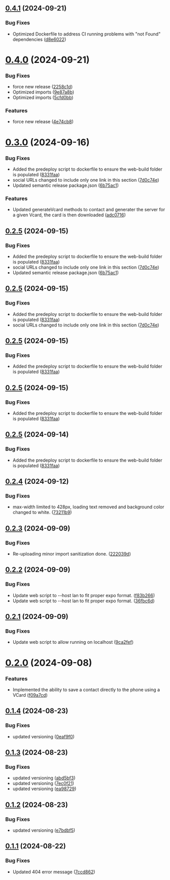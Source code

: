 ## [0.4.1](https://github.com/wembleyWilliams/native-card-mobile/compare/v0.4.0...v0.4.1) (2024-09-21)


### Bug Fixes

* Optimized Dockerfile to address CI running problems with "not Found" dependencies ([d8e6022](https://github.com/wembleyWilliams/native-card-mobile/commit/d8e6022c45a080864c02e1170234f88f8fa0c40b))

# [0.4.0](https://github.com/wembleyWilliams/native-card-mobile/compare/v0.3.0...v0.4.0) (2024-09-21)


### Bug Fixes

* force new release ([2258c1d](https://github.com/wembleyWilliams/native-card-mobile/commit/2258c1dece134ced0bb83e30cfdf63ed280e0280))
* Optimized imports ([9e87a8b](https://github.com/wembleyWilliams/native-card-mobile/commit/9e87a8b6686a307e9d323d4c6fd9a741db0fbd7f))
* Optimized imports ([5cfd0bb](https://github.com/wembleyWilliams/native-card-mobile/commit/5cfd0bb5aa2504b478df27914352e17ae7d4e010))


### Features

* force new release ([4e74cb8](https://github.com/wembleyWilliams/native-card-mobile/commit/4e74cb82fe312e08d6ac06716f2663dea5bf33be))

# [0.3.0](https://github.com/wembleyWilliams/native-card-mobile/compare/v0.2.4...v0.3.0) (2024-09-16)


### Bug Fixes

* Added the predeploy script to dockerfile to ensure the web-build folder is populated ([8331faa](https://github.com/wembleyWilliams/native-card-mobile/commit/8331faae819b9808caafb11c882a06490b2fbd06))
* social URLs changed to include only one link in this section ([7d0c74e](https://github.com/wembleyWilliams/native-card-mobile/commit/7d0c74efb6ec65b23b27c41c6893619f4fc645b2))
* Updated semantic release package.json ([6b75ac1](https://github.com/wembleyWilliams/native-card-mobile/commit/6b75ac1644c8da0022819334003a0e4f82e9fbac))


### Features

* Updated generateVcard methods to contact and generater the server for a given Vcard, the card is then downloaded ([adc0716](https://github.com/wembleyWilliams/native-card-mobile/commit/adc071673082a2027ed6cfa98dc1e0b69b6ea995))

## [0.2.5](https://github.com/wembleyWilliams/native-card-mobile/compare/v0.2.4...v0.2.5) (2024-09-15)


### Bug Fixes

* Added the predeploy script to dockerfile to ensure the web-build folder is populated ([8331faa](https://github.com/wembleyWilliams/native-card-mobile/commit/8331faae819b9808caafb11c882a06490b2fbd06))
* social URLs changed to include only one link in this section ([7d0c74e](https://github.com/wembleyWilliams/native-card-mobile/commit/7d0c74efb6ec65b23b27c41c6893619f4fc645b2))
* Updated semantic release package.json ([6b75ac1](https://github.com/wembleyWilliams/native-card-mobile/commit/6b75ac1644c8da0022819334003a0e4f82e9fbac))

## [0.2.5](https://github.com/wembleyWilliams/native-card-mobile/compare/v0.2.4...v0.2.5) (2024-09-15)


### Bug Fixes

* Added the predeploy script to dockerfile to ensure the web-build folder is populated ([8331faa](https://github.com/wembleyWilliams/native-card-mobile/commit/8331faae819b9808caafb11c882a06490b2fbd06))
* social URLs changed to include only one link in this section ([7d0c74e](https://github.com/wembleyWilliams/native-card-mobile/commit/7d0c74efb6ec65b23b27c41c6893619f4fc645b2))

## [0.2.5](https://github.com/wembleyWilliams/native-card-mobile/compare/v0.2.4...v0.2.5) (2024-09-15)


### Bug Fixes

* Added the predeploy script to dockerfile to ensure the web-build folder is populated ([8331faa](https://github.com/wembleyWilliams/native-card-mobile/commit/8331faae819b9808caafb11c882a06490b2fbd06))

## [0.2.5](https://github.com/wembleyWilliams/native-card-mobile/compare/v0.2.4...v0.2.5) (2024-09-15)


### Bug Fixes

* Added the predeploy script to dockerfile to ensure the web-build folder is populated ([8331faa](https://github.com/wembleyWilliams/native-card-mobile/commit/8331faae819b9808caafb11c882a06490b2fbd06))

## [0.2.5](https://github.com/wembleyWilliams/native-card-mobile/compare/v0.2.4...v0.2.5) (2024-09-14)


### Bug Fixes

* Added the predeploy script to dockerfile to ensure the web-build folder is populated ([8331faa](https://github.com/wembleyWilliams/native-card-mobile/commit/8331faae819b9808caafb11c882a06490b2fbd06))

## [0.2.4](https://github.com/wembleyWilliams/native-card-mobile/compare/v0.2.3...v0.2.4) (2024-09-12)


### Bug Fixes

* max-width limited to 428px, loading text removed and background color changed to white. ([73211b9](https://github.com/wembleyWilliams/native-card-mobile/commit/73211b9c203d02569f1c9050545dec2cd1f80c31))

## [0.2.3](https://github.com/wembleyWilliams/native-card-mobile/compare/v0.2.2...v0.2.3) (2024-09-09)


### Bug Fixes

* Re-uploading minor import sanitization done. ([222039d](https://github.com/wembleyWilliams/native-card-mobile/commit/222039d49b0c0d8d76ccaae55284d1a6c5545f76))

## [0.2.2](https://github.com/wembleyWilliams/native-card-mobile/compare/v0.2.1...v0.2.2) (2024-09-09)


### Bug Fixes

* Update web script to --host lan to fit proper expo format. ([f83b266](https://github.com/wembleyWilliams/native-card-mobile/commit/f83b2665f6952e5d5973ddb4fcee0ea4f2b1cf51))
* Update web script to --host lan to fit proper expo format. ([36fbc6d](https://github.com/wembleyWilliams/native-card-mobile/commit/36fbc6dafcd18dcea35b98a03b9391cd10c3bf6b))

## [0.2.1](https://github.com/wembleyWilliams/native-card-mobile/compare/v0.2.0...v0.2.1) (2024-09-09)


### Bug Fixes

* Update web script to allow running on localhost ([9ca2fef](https://github.com/wembleyWilliams/native-card-mobile/commit/9ca2fef471002699dcfa93cf9cc31bc90b0da264))

# [0.2.0](https://github.com/wembleyWilliams/native-card-mobile/compare/v0.1.4...v0.2.0) (2024-09-08)


### Features

* Implemented the ability to save a contact directly to the phone using a VCard ([f09a7cd](https://github.com/wembleyWilliams/native-card-mobile/commit/f09a7cd6e9fff2ab9a341463725b2ed0846dde2a))

## [0.1.4](https://github.com/wembleyWilliams/native-card-mobile/compare/v0.1.3...v0.1.4) (2024-08-23)


### Bug Fixes

* updated versioning ([0eaf9f0](https://github.com/wembleyWilliams/native-card-mobile/commit/0eaf9f02d7e881c9d1bf6dcd2ccea37f68439f97))

## [0.1.3](https://github.com/wembleyWilliams/native-card-mobile/compare/v0.1.2...v0.1.3) (2024-08-23)


### Bug Fixes

* updated versioning ([abd5bf3](https://github.com/wembleyWilliams/native-card-mobile/commit/abd5bf386476582f29f8f95fa0b9aa4d1a0ed1f5))
* updated versioning ([7ec0f21](https://github.com/wembleyWilliams/native-card-mobile/commit/7ec0f21ad3655e7b21a76378d3a091dbe8673ef2))
* updated versioning ([ea98729](https://github.com/wembleyWilliams/native-card-mobile/commit/ea9872935d1b230bb52e7c3d33e72bf1ad944f21))

## [0.1.2](https://github.com/wembleyWilliams/native-card-mobile/compare/v0.1.1...v0.1.2) (2024-08-23)


### Bug Fixes

* updated versioning ([e7bdbf5](https://github.com/wembleyWilliams/native-card-mobile/commit/e7bdbf51d6a65f34317e55c655e46ad341f66040))

## [0.1.1](https://github.com/wembleyWilliams/native-card-mobile/compare/v0.1.0...v0.1.1) (2024-08-22)


### Bug Fixes

* Updated 404 error message ([7ccd862](https://github.com/wembleyWilliams/native-card-mobile/commit/7ccd8622b260ee564b92871e152158aa1db5a0c0))
